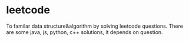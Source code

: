 # leetcode

To familar data structure&algorithm by solving leetcode questions. 
There are some java, js, python, c++ solutions, it depends on question.
